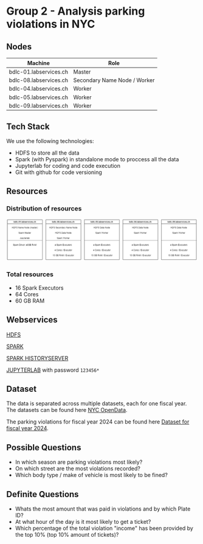 # Group 2 - Analysis parking violations in NYC

## Nodes

| Machine                 | Role    |
| ----------------------- | ------- |
| bdlc-01.labservices.ch  | Master  |
| bdlc-08.labservices.ch  | Secondary Name Node / Worker  |
| bdlc-04.labservices.ch  | Worker  |
| bdlc-05.labservices.ch  | Worker  |
| bdlc-09.labservices.ch  | Worker  |

## Tech Stack

We use the following technologies:
- HDFS to store all the data
- Spark (with Pyspark) in standalone mode to proccess all the data
- Jupyterlab for coding and code execution
- Git with github for code versioning

## Resources

### Distribution of resources

![Resources](diagrams/resources.jpg)

### Total resources

- 16 Spark Executors
- 64 Cores
- 60 GB RAM

## Webservices

[HDFS](http://bdlc-01.labservices.ch:9870/dfshealth.html#tab-overview)

[SPARK](http://bdlc-01.labservices.ch:8080/)

[SPARK HISTORYSERVER](http://bdlc-01.labservices.ch:18080/)

[JUPYTERLAB](http://bdlc-01.labservices.ch:8888/lab) with password `123456*`

## Dataset

The data is separated across multiple datasets, each for one fiscal year. The datasets can be found here [NYC OpenData](https://opendata.cityofnewyork.us/).

The parking violations for fiscal year 2024 can be found here [Dataset for fiscal year 2024](https://data.cityofnewyork.us/City-Government/Parking-Violations-Issued-Fiscal-Year-2024/pvqr-7yc4/about_data).

## Possible Questions

- In which season are parking violations most likely?
- On which street are the most violations recorded?
- Which body type / make of vehicle is most likely to be fined?

## Definite Questions

- Whats the most amount that was paid in violations and by which Plate ID?
- At what hour of the day is it most likely to get a ticket?
- Which percentage of the total violation "income" has been provided by the top 10% (top 10% amount of tickets)?
